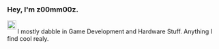 ###
### Hey, I'm z00mm00z. 

<a href="https://twitter.com/z00mm00z">
  <img align="left" alt="z00mm00z | Twitter" width="21px" src="https://raw.githubusercontent.com/anuraghazra/anuraghazra/master/assets/twitter.svg" />
</a>
<br />
I mostly dabble in Game Development and Hardware Stuff. Anything I find cool realy. 


<!---
z00mm00z/z00mm00z is a ✨ special ✨ repository because its `README.md` (this file) appears on your GitHub profile.
You can click the Preview link to take a look at your changes.
--->
